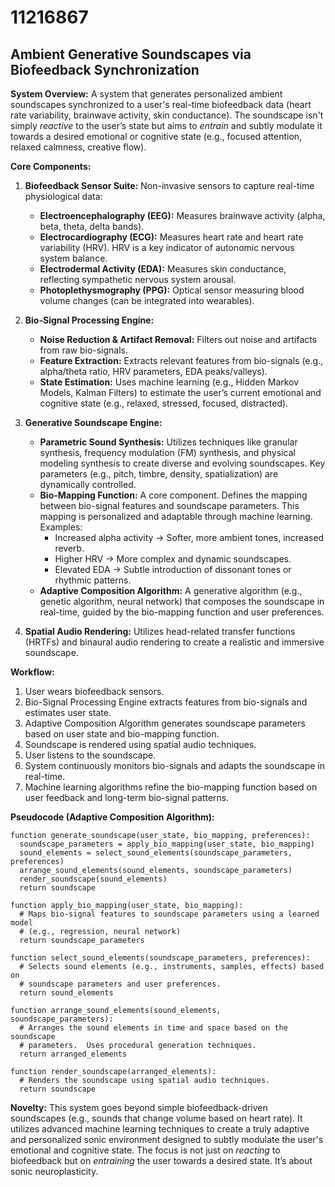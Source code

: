 # 11216867

## Ambient Generative Soundscapes via Biofeedback Synchronization

**System Overview:** A system that generates personalized ambient soundscapes synchronized to a user's real-time biofeedback data (heart rate variability, brainwave activity, skin conductance). The soundscape isn't simply *reactive* to the user’s state but aims to *entrain* and subtly modulate it towards a desired emotional or cognitive state (e.g., focused attention, relaxed calmness, creative flow).

**Core Components:**

1.  **Biofeedback Sensor Suite:** Non-invasive sensors to capture real-time physiological data:
    *   **Electroencephalography (EEG):** Measures brainwave activity (alpha, beta, theta, delta bands).
    *   **Electrocardiography (ECG):** Measures heart rate and heart rate variability (HRV). HRV is a key indicator of autonomic nervous system balance.
    *   **Electrodermal Activity (EDA):** Measures skin conductance, reflecting sympathetic nervous system arousal.
    *   **Photoplethysmography (PPG):** Optical sensor measuring blood volume changes (can be integrated into wearables).

2.  **Bio-Signal Processing Engine:**
    *   **Noise Reduction & Artifact Removal:** Filters out noise and artifacts from raw bio-signals.
    *   **Feature Extraction:** Extracts relevant features from bio-signals (e.g., alpha/theta ratio, HRV parameters, EDA peaks/valleys).
    *   **State Estimation:** Uses machine learning (e.g., Hidden Markov Models, Kalman Filters) to estimate the user’s current emotional and cognitive state (e.g., relaxed, stressed, focused, distracted).

3.  **Generative Soundscape Engine:**
    *   **Parametric Sound Synthesis:** Utilizes techniques like granular synthesis, frequency modulation (FM) synthesis, and physical modeling synthesis to create diverse and evolving soundscapes.  Key parameters (e.g., pitch, timbre, density, spatialization) are dynamically controlled.
    *   **Bio-Mapping Function:** A core component. Defines the mapping between bio-signal features and soundscape parameters. This mapping is personalized and adaptable through machine learning.  Examples:
        *   Increased alpha activity -> Softer, more ambient tones, increased reverb.
        *   Higher HRV -> More complex and dynamic soundscapes.
        *   Elevated EDA -> Subtle introduction of dissonant tones or rhythmic patterns.
    *   **Adaptive Composition Algorithm:**  A generative algorithm (e.g., genetic algorithm, neural network) that composes the soundscape in real-time, guided by the bio-mapping function and user preferences.

4.  **Spatial Audio Rendering:**  Utilizes head-related transfer functions (HRTFs) and binaural audio rendering to create a realistic and immersive soundscape.

**Workflow:**

1.  User wears biofeedback sensors.
2.  Bio-Signal Processing Engine extracts features from bio-signals and estimates user state.
3.  Adaptive Composition Algorithm generates soundscape parameters based on user state and bio-mapping function.
4.  Soundscape is rendered using spatial audio techniques.
5.  User listens to the soundscape.
6.  System continuously monitors bio-signals and adapts the soundscape in real-time.
7.  Machine learning algorithms refine the bio-mapping function based on user feedback and long-term bio-signal patterns.

**Pseudocode (Adaptive Composition Algorithm):**

```
function generate_soundscape(user_state, bio_mapping, preferences):
  soundscape_parameters = apply_bio_mapping(user_state, bio_mapping)
  sound_elements = select_sound_elements(soundscape_parameters, preferences)
  arrange_sound_elements(sound_elements, soundscape_parameters)
  render_soundscape(sound_elements)
  return soundscape

function apply_bio_mapping(user_state, bio_mapping):
  # Maps bio-signal features to soundscape parameters using a learned model
  # (e.g., regression, neural network)
  return soundscape_parameters

function select_sound_elements(soundscape_parameters, preferences):
  # Selects sound elements (e.g., instruments, samples, effects) based on
  # soundscape parameters and user preferences.
  return sound_elements

function arrange_sound_elements(sound_elements, soundscape_parameters):
  # Arranges the sound elements in time and space based on the soundscape
  # parameters.  Uses procedural generation techniques.
  return arranged_elements

function render_soundscape(arranged_elements):
  # Renders the soundscape using spatial audio techniques.
  return soundscape
```

**Novelty:** This system goes beyond simple biofeedback-driven soundscapes (e.g., sounds that change volume based on heart rate). It utilizes advanced machine learning techniques to create a truly adaptive and personalized sonic environment designed to subtly modulate the user's emotional and cognitive state. The focus is not just on *reacting* to biofeedback but on *entraining* the user towards a desired state. It’s about sonic neuroplasticity.